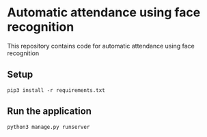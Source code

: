 # Automatic attendance using face recognition
This repository contains code for automatic attendance using face recognition
## Setup
```pip3 install -r requirements.txt```
## Run the application
```python3 manage.py runserver```
